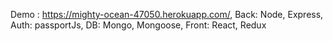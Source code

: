 Demo : https://mighty-ocean-47050.herokuapp.com/,
Back: Node, Express,
Auth: passportJs,
DB: Mongo, Mongoose,
Front: React, Redux